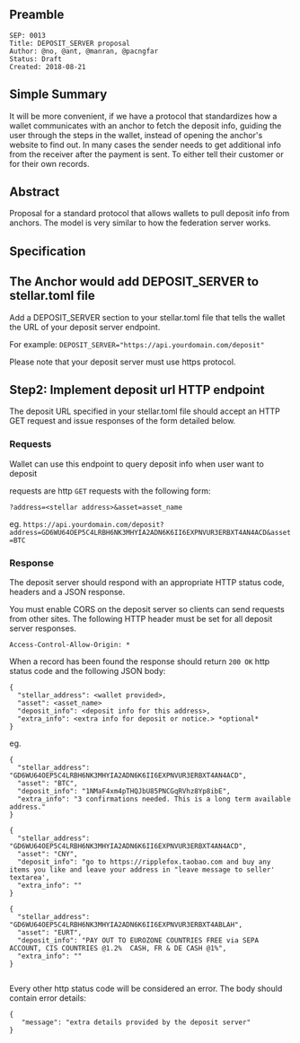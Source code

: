 ## Preamble

```
SEP: 0013
Title: DEPOSIT_SERVER proposal
Author: @no, @ant, @manran, @pacngfar
Status: Draft
Created: 2018-08-21
```

## Simple Summary
It will be more convenient, if we have a protocol that standardizes how a wallet communicates with an anchor to fetch the deposit info, guiding the user through the steps in the wallet, instead of opening the anchor's website to find out.
In many cases the sender needs to get additional info from the receiver after the payment is sent. To either tell their customer or for their own records. 

## Abstract
Proposal for a standard protocol that allows wallets to pull deposit info from anchors. The model is very similar to how the federation server works.


## Specification

The Anchor would add DEPOSIT_SERVER to stellar.toml file
------
Add a DEPOSIT_SERVER section to your stellar.toml file that tells the wallet the URL of your deposit server endpoint.

For example: `DEPOSIT_SERVER="https://api.yourdomain.com/deposit"`

Please note that your deposit server must use https protocol.

Step2: Implement deposit url HTTP endpoint
------
The deposit URL specified in your stellar.toml file should accept an HTTP GET request and issue responses of the form detailed below.

### Requests

Wallet can use this endpoint to query deposit info when user want to deposit 

requests are http `GET` requests with the following form:

`?address=<stellar address>&asset=asset_name`

eg.
`https://api.yourdomain.com/deposit?address=GD6WU64OEP5C4LRBH6NK3MHYIA2ADN6K6II6EXPNVUR3ERBXT4AN4ACD&asset=BTC`

### Response

The deposit server should respond with an appropriate HTTP status code, headers and a JSON response.

You must enable CORS on the deposit server so clients can send requests from other sites. The following HTTP header must be set for all deposit server responses.
```
Access-Control-Allow-Origin: *
```

When a record has been found the response should return `200 OK` http status code and the following JSON body:
```
{
  "stellar_address": <wallet provided>,
  "asset": <asset_name>
  "deposit_info": <deposit info for this address>,
  "extra_info": <extra info for deposit or notice.> *optional*
}
```


eg.
```
{
  "stellar_address": "GD6WU64OEP5C4LRBH6NK3MHYIA2ADN6K6II6EXPNVUR3ERBXT4AN4ACD",
  "asset": "BTC",
  "deposit_info": "1NMaF4xm4pTHQJbU85PNCGqRVhz8Yp8ibE",
  "extra_info": "3 confirmations needed. This is a long term available address."
}
```
```
{
  "stellar_address": "GD6WU64OEP5C4LRBH6NK3MHYIA2ADN6K6II6EXPNVUR3ERBXT4AN4ACD",
  "asset": "CNY",
  "deposit_info": "go to https://ripplefox.taobao.com and buy any items you like and leave your address in "leave message to seller' textarea',
  "extra_info": ""
}
```

```
{
  "stellar_address": "GD6WU64OEP5C4LRBH6NK3MHYIA2ADN6K6II6EXPNVUR3ERBXT4ABLAH",
  "asset": "EURT",
  "deposit_info": "PAY OUT TO EUROZONE COUNTRIES FREE via SEPA ACCOUNT, CIS COUNTRIES @1.2%  CASH, FR & DE CASH @1%",
  "extra_info": ""
}


```


Every other http status code will be considered an error. The body should contain error details:
```
{
   "message": "extra details provided by the deposit server"
}
```
